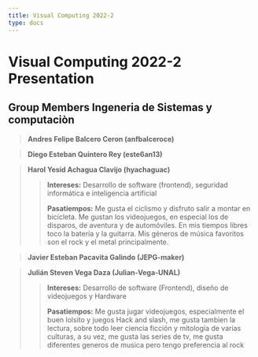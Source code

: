 ```yaml
---
title: Visual Computing 2022-2
type: docs
---
```


# **Visual Computing 2022-2 Presentation**
## **Group Members Ingeneria de Sistemas y computaciòn**

> **Andres Felipe Balcero Ceron (anfbalceroce)**
>

> **Diego Esteban Quintero Rey (este6an13)**
>

>**Harol Yesid Achagua Clavijo (hyachaguac)**
>>**Intereses:** Desarrollo de software (frontend), seguridad informática e inteligencia artificial
>>
>>**Pasatiempos:** Me gusta el ciclismo y disfruto salir a montar en bicicleta. Me gustan los videojuegos, en especial los de disparos, de aventura y de automóviles. En mis tiempos libres toco la batería y la guitarra. Mis géneros de música favoritos son el rock y el metal principalmente.
>

>**Javier Esteban Pacavita Galindo (JEPG-maker)**
>

> **Julián Steven Vega Daza (Julian-Vega-UNAL)**
>>**Intereses:** Desarrollo de software (Frontend), diseño de videojuegos y Hardware
>>
>>**Pasatiempos:** Me gusta jugar videojuegos, especialmente el buen lolsito y juegos Hack and slash, me gusta tambien la lectura, sobre todo leer ciencia ficción y mitología de varias culturas, a su vez, me gusta las series de tv, me gusta diferentes generos de musica pero tengo preferencia al rock
